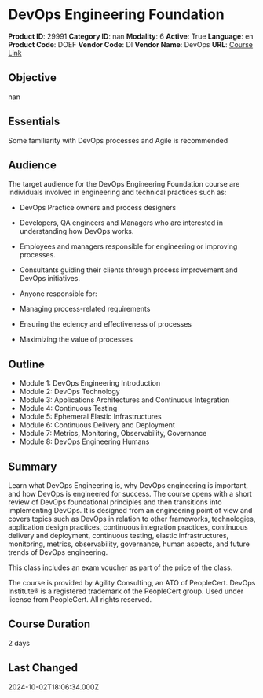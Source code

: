 # DevOps Engineering Foundation

**Product ID**: 29991
**Category ID**: nan
**Modality**: 6
**Active**: True
**Language**: en
**Product Code**: DOEF
**Vendor Code**: DI
**Vendor Name**: DevOps
**URL**: [Course Link](https://www.fastlaneus.com/course/devops-doef)

## Objective
nan

## Essentials
Some familiarity with DevOps processes and Agile is recommended

## Audience
The target audience for the DevOps Engineering Foundation course are individuals involved in engineering and technical practices such as:


- DevOps Practice owners and process designers
- Developers, QA engineers and Managers who are interested in understanding how DevOps works.
- Employees and managers responsible for engineering or improving processes.
- Consultants guiding their clients through process improvement and DevOps initiatives.
- Anyone responsible for:

- Managing process-related requirements
- Ensuring the eciency and effectiveness of processes
- Maximizing the value of processes

## Outline
- Module 1: DevOps Engineering Introduction
- Module 2: DevOps Technology
- Module 3: Applications Architectures and Continuous Integration
- Module 4: Continuous Testing
- Module 5: Ephemeral Elastic Infrastructures
- Module 6: Continuous Delivery and Deployment
- Module 7: Metrics, Monitoring, Observability, Governance
- Module 8: DevOps Engineering Humans

## Summary
Learn what DevOps Engineering is, why DevOps engineering is important, and how DevOps is engineered for success. The course opens with a short review of DevOps foundational principles and then transitions into implementing DevOps. It is designed from an engineering point of view and covers topics such as DevOps in relation to other frameworks, technologies, application design practices, continuous integration practices, continuous delivery and deployment, continuous testing, elastic infrastructures, monitoring, metrics, observability, governance, human aspects, and future trends of DevOps engineering.

This class includes an exam voucher as part of the price of the class.

The course is provided by Agility Consulting, an ATO of PeopleCert. DevOps Institute® is a registered trademark of the PeopleCert group. Used under license from PeopleCert. All rights reserved.

## Course Duration
2 days

## Last Changed
2024-10-02T18:06:34.000Z
